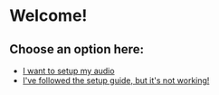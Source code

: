 # Welcome!
## Choose an option here:

* [I want to setup my audio](setup/index.md)
* [I've followed the setup guide, but it's not working!](debug/index.md)

